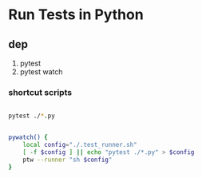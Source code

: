 # Run Tests in Python

## dep

1. pytest
2. pytest watch

### shortcut scripts

```bash

pytest ./*.py

```

```bash

pywatch() {
    local config="./.test_runner.sh"
    [ -f $config ] || echo "pytest ./*.py" > $config
    ptw --runner "sh $config"
}

```
